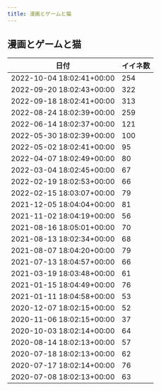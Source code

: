 ```yaml
---
title: 漫画とゲームと猫
---
```

## 漫画とゲームと猫

|日付|イイネ数|
|-|-|
|2022-10-04 18:02:41+00:00|254|
|2022-09-20 18:02:43+00:00|322|
|2022-09-18 18:02:41+00:00|313|
|2022-08-24 18:02:39+00:00|259|
|2022-06-14 18:02:37+00:00|121|
|2022-05-30 18:02:39+00:00|100|
|2022-05-02 18:02:41+00:00|95|
|2022-04-07 18:02:49+00:00|80|
|2022-03-04 18:02:45+00:00|67|
|2022-02-19 18:02:53+00:00|66|
|2022-02-15 18:03:07+00:00|79|
|2021-12-05 18:04:04+00:00|81|
|2021-11-02 18:04:19+00:00|56|
|2021-08-16 18:05:01+00:00|70|
|2021-08-13 18:02:34+00:00|68|
|2021-08-07 18:04:20+00:00|79|
|2021-07-13 18:04:57+00:00|66|
|2021-03-19 18:03:48+00:00|61|
|2021-01-15 18:04:49+00:00|76|
|2021-01-11 18:04:58+00:00|53|
|2020-12-07 18:02:15+00:00|52|
|2020-11-06 18:02:15+00:00|37|
|2020-10-03 18:02:14+00:00|64|
|2020-08-14 18:02:13+00:00|57|
|2020-07-18 18:02:13+00:00|62|
|2020-07-17 18:02:14+00:00|76|
|2020-07-08 18:02:13+00:00|63|
